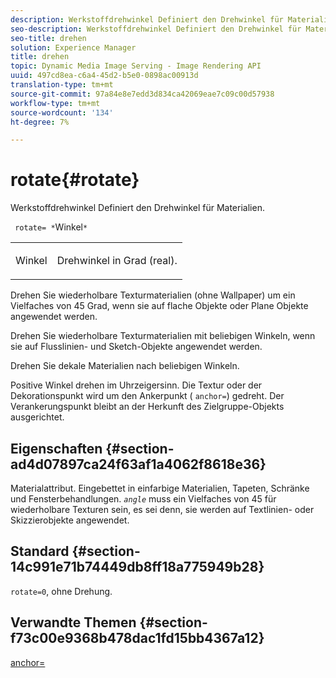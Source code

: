 ```yaml
---
description: Werkstoffdrehwinkel Definiert den Drehwinkel für Materialien.
seo-description: Werkstoffdrehwinkel Definiert den Drehwinkel für Materialien.
seo-title: drehen
solution: Experience Manager
title: drehen
topic: Dynamic Media Image Serving - Image Rendering API
uuid: 497cd8ea-c6a4-45d2-b5e0-0898ac00913d
translation-type: tm+mt
source-git-commit: 97a84e8e7edd3d834ca42069eae7c09c00d57938
workflow-type: tm+mt
source-wordcount: '134'
ht-degree: 7%

---
```



# rotate{#rotate}

Werkstoffdrehwinkel Definiert den Drehwinkel für Materialien.

` rotate= *`Winkel`*`

<table id="simpletable_F1A87ECD86E8429788825374A6882CB9"> 
 <tr class="strow"> 
  <td class="stentry"> <p> <span class="varname"> Winkel </span> </p> </td> 
  <td class="stentry"> <p>Drehwinkel in Grad (real). </p> </td> 
 </tr> 
</table>

Drehen Sie wiederholbare Texturmaterialien (ohne Wallpaper) um ein Vielfaches von 45 Grad, wenn sie auf flache Objekte oder Plane Objekte angewendet werden.

Drehen Sie wiederholbare Texturmaterialien mit beliebigen Winkeln, wenn sie auf Flusslinien- und Sketch-Objekte angewendet werden.

Drehen Sie dekale Materialien nach beliebigen Winkeln.

Positive Winkel drehen im Uhrzeigersinn. Die Textur oder der Dekorationspunkt wird um den Ankerpunkt ( `anchor=`) gedreht. Der Verankerungspunkt bleibt an der Herkunft des Zielgruppe-Objekts ausgerichtet.

## Eigenschaften {#section-ad4d07897ca24f63af1a4062f8618e36}

Materialattribut. Eingebettet in einfarbige Materialien, Tapeten, Schränke und Fensterbehandlungen. *`angle`* muss ein Vielfaches von 45 für wiederholbare Texturen sein, es sei denn, sie werden auf Textlinien- oder Skizzierobjekte angewendet.

## Standard {#section-14c991e71b74449db8ff18a775949b28}

`rotate=0`, ohne Drehung.

## Verwandte Themen {#section-f73c00e9368b478dac1fd15bb4367a12}

[anchor=](../../../../../ir-api/http-protocol/image-rendering-api-ref/c-ir-http-protocol-ref/c-ir-http-protocol-command-reference/r-ir-http-anchor.md#reference-d53923d785c9442997dc7f2199524c26)
